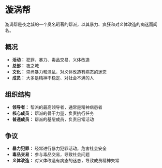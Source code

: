 # 漩涡帮

漩涡帮是夜之城的一个臭名昭著的帮派，以其暴力、疯狂和对义体改造的痴迷而闻名。

## 概况

*   **活动：** 犯罪、暴力、毒品交易、义体改造
*   **总部：** 夜之城
*   **文化：** 崇尚暴力和混乱，对义体改造有病态的迷恋
*   **成员：** 大多是精神不稳定、对社会不满的人

## 组织结构

*   **领导者：** 帮派的最高领导者，通常是精神病患者
*   **核心成员：** 帮派的骨干力量，负责执行任务
*   **普通成员：** 帮派的基层成员，负责日常活动

## 争议

*   **暴力犯罪：** 经常进行暴力犯罪活动，危害社会安全
*   **毒品交易：** 参与毒品交易，导致社会问题
*   **义体改造：** 对义体改造有病态的迷恋，导致成员精神失常
